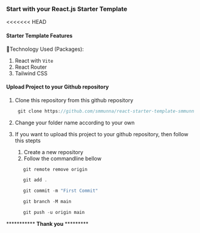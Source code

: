 ### Start with your React.js Starter Template

<<<<<<< HEAD

#### Starter Template Features
🔰Technology Used (Packages): 
1. React with `Vite`
2. React Router
3. Tailwind CSS

#### Upload Project to your Github repository

1. Clone this repository from this github repository
   ```javascript
    git clone https://github.com/smmunna/react-starter-template-smmunna.git
   ```
2. Change your folder name according to your own
3. If you want to upload this project to your github repository, then follow this stepts
   1. Create a new repository
   2. Follow the commandline bellow
     
     ```javascript
        git remote remove origin
     ```
     ```javascript
        git add .
     ```
     ```javascript
        git commit -m "First Commit"
     ```
     ```javascript
        git branch -M main
     ```
     ```javascript
        git push -u origin main
     ```

*********** **Thank you** *********

